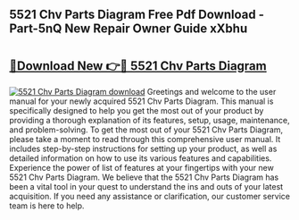 ## 5521 Chv Parts Diagram Free Pdf Download - Part-5nQ New Repair Owner Guide xXbhu

# <h2><a href="http://dfmall.blite.top/?on=5521+Chv+Parts+Diagram">🔗Download New 👉🔴 5521 Chv Parts Diagram</a></h2>

[![5521 Chv Parts Diagram download](https://i.imgur.com/lujVjoI.png)](http://dfmall.blite.top/?on=5521+Chv+Parts+Diagram)
Greetings and welcome to the user manual for your newly acquired 5521 Chv Parts Diagram. This manual is specifically designed to help you get the most out of your product by providing a thorough explanation of its features, setup, usage, maintenance, and problem-solving. To get the most out of your 5521 Chv Parts Diagram, please take a moment to read through this comprehensive user manual. It includes step-by-step instructions for setting up your product, as well as detailed information on how to use its various features and capabilities. Experience the power of list of features at your fingertips with your new 5521 Chv Parts Diagram. We believe that the 5521 Chv Parts Diagram has been a vital tool in your quest to understand the ins and outs of your latest acquisition. If you need any assistance or clarification, our customer service team is here to help.
